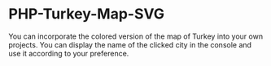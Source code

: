 # PHP-Turkey-Map-SVG
You can incorporate the colored version of the map of Turkey into your own projects. You can display the name of the clicked city in the console and use it according to your preference.
